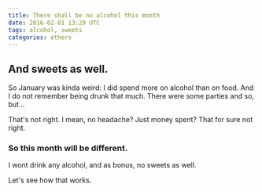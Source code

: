 ```yaml
---
title: There shall be no alcohol this month
date: 2016-02-01 13:29 UTC
tags: alcohol, sweets
categories: others
---
```

## And sweets as well.

So January was kinda weird: I did spend more on alcohol than on food. And I do not remember being drunk that much. There were some parties and so, but...  

That's not right. I mean, no headache? Just money spent? That for sure not right.

### So this month will be different.
I wont drink any alcohol, and as bonus, no sweets as well.

Let's see how that works.
